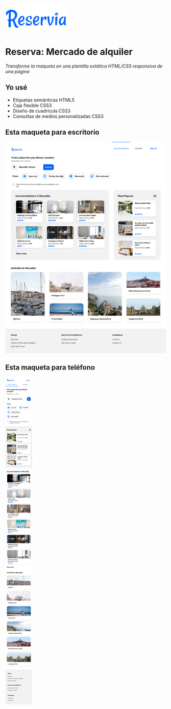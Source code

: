 ![Logotipo de reserva](/img/Reservia.svg)

# Reserva: Mercado de alquiler
*Transforme la maqueta en una plantilla estática HTML/CSS responsiva de una página*


## Yo usé
- Etiquetas semánticas HTML5
- Caja flexible CSS3
- Diseño de cuadrícula CSS3
- Consultas de medios personalizadas CSS3

## Esta maqueta para escritorio
![escritorio](/img/Desktop.png)

## Esta maqueta para teléfono
![teléfono](/img/iPhone.png)